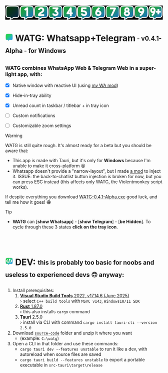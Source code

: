 ![Img](https://github.com/DavidBevi/WATG/blob/main/src-tauri/src/icons/tray-all.png)

# <img src="https://github.com/DavidBevi/WATG/blob/main/src-tauri/src/icons/icon-watg.png" height="25px"> WATG: Whatsapp+Telegram<sub><sup> - v0.4.1-Alpha - for Windows</sup></sub>

### WATG combines WhatsApp Web & Telegram Web in a super-light app, with:
- [x] Native window with reactive UI (using [my WA mod](https://github.com/DavidBevi/violentmonkey-scripts/blob/main/whatsapp-web-responsive.js))
- [x] Hide-in-tray ability
- [x] Unread count in taskbar / titlebar + in tray icon
- [ ] Custom notifications
- [ ] Customizable zoom settings


> [!WARNING]
> WATG is still quite rough. It's almost ready for a beta but you should be aware that:
> - This app is made with Tauri, but it's only for **Windows** because I'm unable to make it cross-platform 😢
> - Whatsapp doesn't provide a "narrow-layout", but I made [a mod](https://github.com/DavidBevi/violentmonkey-scripts/blob/main/whatsapp-web-responsive.js) to inject it. ISSUE: the back-to-chatlist button injection is broken for now, but you can press ESC instead (this affects only WATG, the Violentmonkey script works).
> 
> If despite everything you download [WATG-0.4.1-Alpha.exe](https://github.com/DavidBevi/WATG/blob/main/executables/WATG-0.4.1-Alpha.exe?raw=true) good luck, and tell me how it goes! 😁


> [!TIP]
> - **WATG** can [**show Whatsapp**] - [**show Telegram**] - [**be Hidden**]. To cycle through these 3 states **click on the tray icon**.

<br/>


<br/>

# <img src="https://github.com/DavidBevi/WATG/blob/main/src-tauri/src/icons/icon-dev.png" height="25px"> DEV: <sub><sup> this is probably too basic for noobs and useless to experienced devs 🙃 anyway:</sup></sub>

1. Install prerequisites:
   1. [**Visual Studio Build Tools** 2022, v17.14.6 (June 2025)](https://download.visualstudio.microsoft.com/download/pr/4652b1eb-63f7-432d-84ab-06108c5d7cd7/579ca9f9b1824f8dfd2ca0dca0e7e3970ca2e4dba8ee91f2e938ed2c7f197054/vs_BuildTools.exe) <br/>› select `C++ build tools` with `MSVC v143`, `Windows10/11 SDK`
   2. [**Rust** 1.87.0](https://static.rust-lang.org/dist/rust-1.87.0-x86_64-pc-windows-msvc.msi)<br/>› this also installs `cargo` command
   3. **Tauri** 2.5.0 <br/>› install via CLI with command `cargo install tauri-cli --version 2.5.0`
2. Download [`source-code`](https://download-directory.github.io/?url=https%3A%2F%2Fgithub.com%2FDavidBevi%2FWATG%2Ftree%2Fmain%2Fsource-code) folder and unzip it where you want
   - (example: `C:\watg`)
3. Open a CLI in that folder and use these commands:
    - `cargo tauri dev --features unstable` to run it like a dev, with autoreload when source files are saved
    - `cargo tauri build --features unstable` to export a portable executable in `src-tauri\target\release`

<br/>
